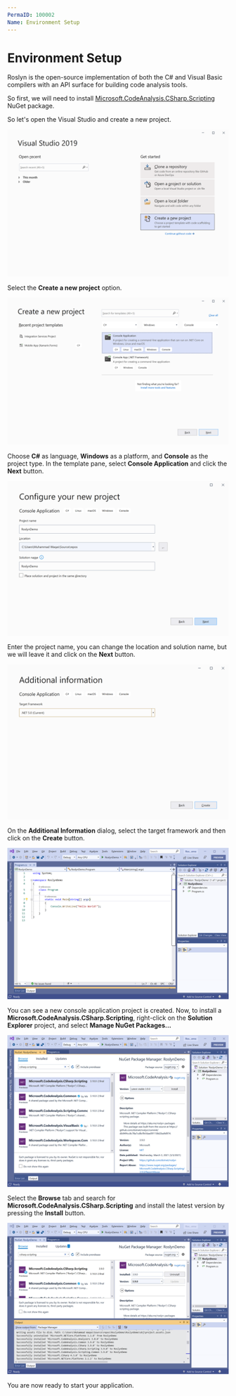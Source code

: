 ```yaml
---
PermaID: 100002
Name: Environment Setup
---
```


# Environment Setup

Roslyn is the open-source implementation of both the C# and Visual Basic compilers with an API surface for building code analysis tools.

So first, we will need to install [Microsoft.CodeAnalysis.CSharp.Scripting](https://www.nuget.org/packages/Microsoft.CodeAnalysis.CSharp.Scripting) NuGet package.

So let's open the Visual Studio and create a new project.

<img src="images/setup-1.png" alt="Create a new project">

Select the **Create a new project** option.

<img src="images/setup-2.png" alt="Select Console Application template">

Choose **C#** as language, **Windows** as a platform, and **Console** as the project type. In the template pane, select **Console Application** and click the **Next** button.

<img src="images/setup-3.png" alt="Configure your new project">

Enter the project name, you can change the location and solution name, but we will leave it and click on the **Next** button.  

<img src="images/setup-4.png" alt="Additional Information">

On the **Additional Information** dialog, select the target framework and then click on the **Create** button.  

<img src="images/setup-5.png" alt="Console Application created">

You can see a new console application project is created. Now, to install a **Microsoft.CodeAnalysis.CSharp.Scripting**, right-click on the **Solution Explorer** project, and select **Manage NuGet Packages...**

<img src="images/setup-6.png" alt="Install Microsoft.CodeAnalysis.CSharp.Scripting">

Select the **Browse** tab and search for **Microsoft.CodeAnalysis.CSharp.Scripting** and install the latest version by pressing the **Install** button. 

<img src="images/setup-7.png" alt="Package installed successfully">

You are now ready to start your application.
